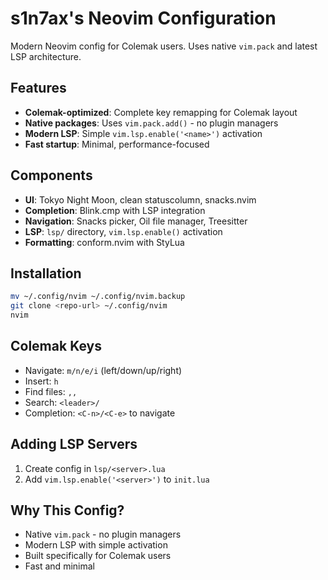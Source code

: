 # s1n7ax's Neovim Configuration

Modern Neovim config for Colemak users. Uses native `vim.pack` and latest LSP architecture.

## Features

- **Colemak-optimized**: Complete key remapping for Colemak layout
- **Native packages**: Uses `vim.pack.add()` - no plugin managers
- **Modern LSP**: Simple `vim.lsp.enable('<name>')` activation
- **Fast startup**: Minimal, performance-focused

## Components

- **UI**: Tokyo Night Moon, clean statuscolumn, snacks.nvim
- **Completion**: Blink.cmp with LSP integration
- **Navigation**: Snacks picker, Oil file manager, Treesitter
- **LSP**: `lsp/` directory, `vim.lsp.enable()` activation
- **Formatting**: conform.nvim with StyLua

## Installation

```bash
mv ~/.config/nvim ~/.config/nvim.backup
git clone <repo-url> ~/.config/nvim
nvim
```

## Colemak Keys

- Navigate: `m/n/e/i` (left/down/up/right)
- Insert: `h`
- Find files: `,,`
- Search: `<leader>/`
- Completion: `<C-n>/<C-e>` to navigate

## Adding LSP Servers

1. Create config in `lsp/<server>.lua`
2. Add `vim.lsp.enable('<server>')` to `init.lua`

## Why This Config?

- Native `vim.pack` - no plugin managers
- Modern LSP with simple activation
- Built specifically for Colemak users
- Fast and minimal
